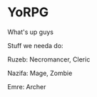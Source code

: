 YoRPG
=====
What's up guys

Stuff we needa do:

Ruzeb: Necromancer, Cleric

Nazifa: Mage, Zombie

Emre: Archer
